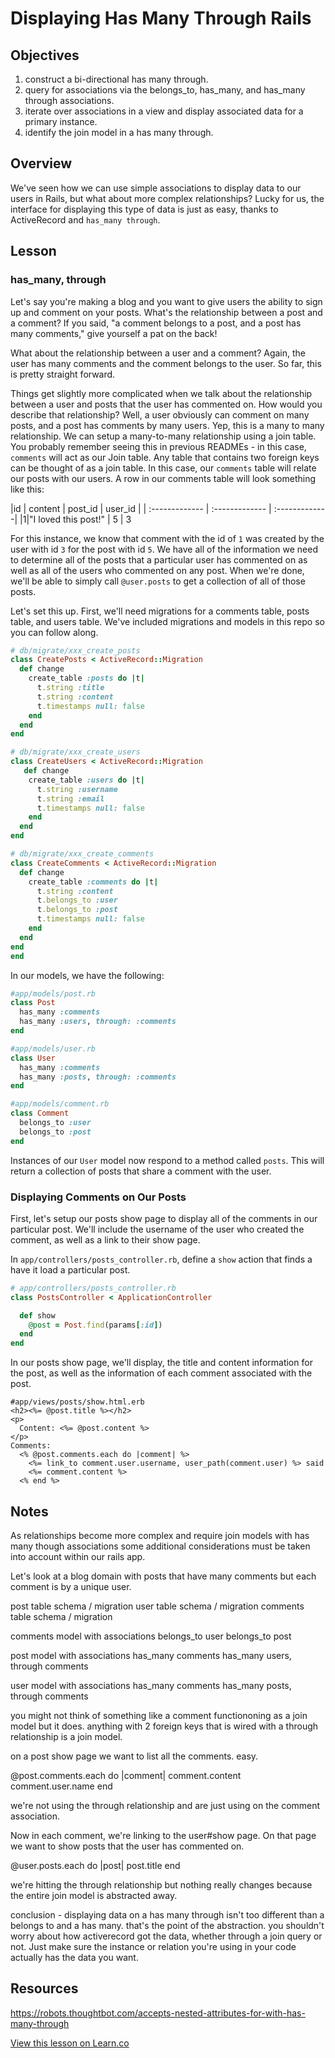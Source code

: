 
# Displaying Has Many Through Rails

## Objectives

1. construct a bi-directional has many through.
2. query for associations via the belongs_to, has_many, and has_many through associations.
3. iterate over associations in a view and display associated data for a primary instance.
4. identify the join model in a has many through.

## Overview

We've seen how we can use simple associations to display data to our users in Rails, but what about more complex relationships? Lucky for us, the interface for displaying this type of data is just as easy, thanks to ActiveRecord and `has_many through`.

## Lesson

### has_many, through

Let's say you're making a blog and you want to give users the ability to sign up and comment on your posts. What's the relationship between a post and a comment?  If you said, "a comment belongs to a post, and a post has many comments," give yourself a pat on the back!

What about the relationship between a user and a comment? Again, the user has many comments and the comment belongs to the user. So far, this is pretty straight forward.

Things get slightly more complicated when we talk about the relationship between a user and posts that the user has commented on. How would you describe that relationship? Well, a user obviously can comment on many posts, and a post has comments by many users. Yep, this is a many to many relationship. We can setup a many-to-many relationship using a join table. You probably remember seeing this in previous READMEs - in this case, `comments` will act as our Join table. Any table that contains two foreign keys can be thought of as a join table. In this case, our `comments` table will relate our posts with our users. A row in our comments table will look something like this:

 |id | content     | post_id     | user_id |
| :------------- | :------------- | :-------------|
|1|"I loved this post!"      | 5       | 3

For this instance, we know that comment with the id of `1` was created by the user with id `3` for the post with id `5`. We have all of the information we need to determine all of the posts that a particular user has commented on as well as all of the users who commented on any post. When we're done, we'll be able to simply call `@user.posts` to get a collection of all of those posts.

Let's set this up. First, we'll need migrations for a comments table, posts table, and users table. We've included migrations and models in this repo so you can follow along.

```ruby
# db/migrate/xxx_create_posts
class CreatePosts < ActiveRecord::Migration
  def change
    create_table :posts do |t|
      t.string :title
      t.string :content
      t.timestamps null: false
    end
  end
end
```

```ruby
# db/migrate/xxx_create_users
class CreateUsers < ActiveRecord::Migration
   def change
    create_table :users do |t|
      t.string :username
      t.string :email
      t.timestamps null: false
    end
  end
end
```

```ruby
# db/migrate/xxx_create_comments
class CreateComments < ActiveRecord::Migration
  def change
    create_table :comments do |t|
      t.string :content
      t.belongs_to :user
      t.belongs_to :post
      t.timestamps null: false
    end
  end
end
end
```

In our models, we have the following:

```ruby
#app/models/post.rb
class Post
  has_many :comments
  has_many :users, through: :comments
end
```

```ruby
#app/models/user.rb
class User
  has_many :comments
  has_many :posts, through: :comments
end
```

```ruby
#app/models/comment.rb
class Comment
  belongs_to :user
  belongs_to :post
end
```

Instances of our `User` model now respond to a method called `posts`. This will return a collection of posts that share a comment with the user.

### Displaying Comments on Our Posts

First, let's setup our posts show page to display all of the comments in our particular post. We'll include the username of the user who created the comment, as well as a link to their show page.

In `app/controllers/posts_controller.rb`, define a `show` action that finds a have it load a particular post.

```ruby
# app/controllers/posts_controller.rb
class PostsController < ApplicationController

  def show
    @post = Post.find(params[:id])
  end
end
```

In our posts show page, we'll display, the title and content information for the post, as well as the information of each comment associated with the post.

```erb
#app/views/posts/show.html.erb
<h2><%= @post.title %></h2>
<p>
  Content: <%= @post.content %>
</p>
Comments:
  <% @post.comments.each do |comment| %>
    <%= link_to comment.user.username, user_path(comment.user) %> said
    <%= comment.content %>
  <% end %>
```




## Notes

As relationships become more complex and require join models with has many though associations some additional considerations must be taken into account within our rails app.

Let's look at a blog domain with posts that have many comments but each comment is by a unique user.

post table schema / migration
user table schema / migration
comments table schema / migration

comments model with associations
  belongs_to user
  belongs_to post

post model with associations
  has_many comments
  has_many users, through comments

user model with associations
  has_many comments
  has_many posts, through comments

you might not think of something like a comment functiononing as a join model but it does. anything with 2 foreign keys that is wired with a through relationship is a join model.

on a post show page we want to list all the comments. easy.

@post.comments.each do |comment|
  comment.content
  comment.user.name
end

we're not using the through relationship and are just using on the comment association.

Now in each comment, we're linking to the user#show page. On that page we want to show posts that the user has commented on.

@user.posts.each do |post|
  post.title
end

we're hitting the through relationship but nothing really changes because the entire join model is abstracted away.

conclusion - displaying data on a has many through isn't too different than a belongs to and a has many. that's the point of the abstraction. you shouldn't worry about how activerecord got the data, whether through a join query or not. Just make sure the instance or relation you're using in your code actually has the data you want.


## Resources

https://robots.thoughtbot.com/accepts-nested-attributes-for-with-has-many-through

<a href='https://learn.co/lessons/displaying-has-many-through-rails' data-visibility='hidden'>View this lesson on Learn.co</a>
